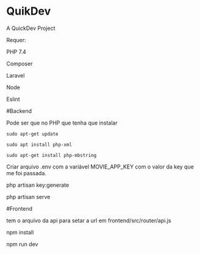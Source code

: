 # QuikDev
A QuickDev Project

Requer:

 PHP 7.4

 Composer

 Laravel

 Node
 
 Eslint

#Backend
 
 Pode ser que no PHP que tenha que instalar
  
    sudo apt-get update
    
    sudo apt install php-xml
    
    sudo apt-get install php-mbstring

Criar arquivo .env com a variável MOVIE_APP_KEY com o valor da key que me foi passada.

php artisan key:generate

php artisan serve 

#Frontend

tem o arquivo da api para setar a url em frontend/src/router/api.js

npm install

npm run dev
